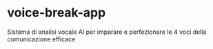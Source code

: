 # voice-break-app
Sistema di analisi vocale AI per imparare e perfezionare le 4 voci della comunicazione efficace
